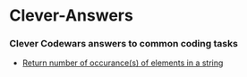 # Clever-Answers
### Clever Codewars answers to common coding tasks

* [Return number of occurance(s) of elements in a string](./occurance.js)
